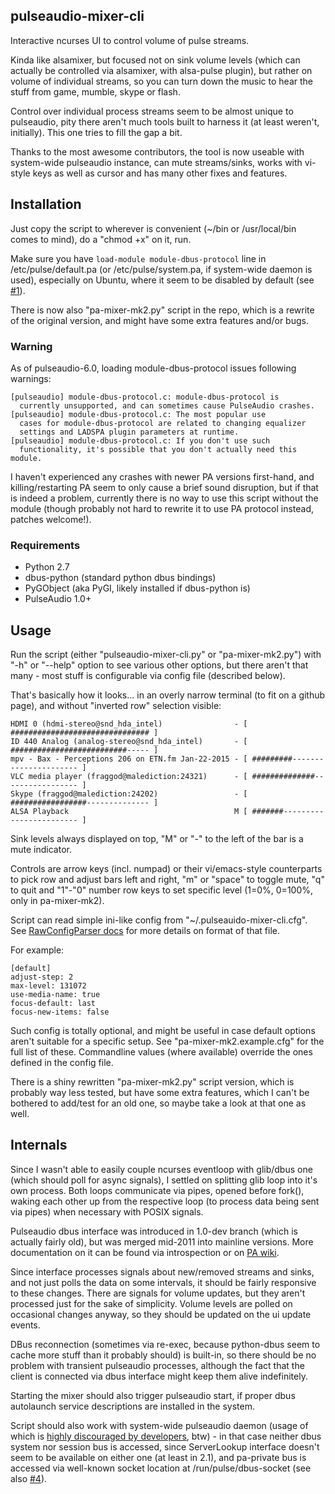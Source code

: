 pulseaudio-mixer-cli
--------------------

Interactive ncurses UI to control volume of pulse streams.

Kinda like alsamixer, but focused not on sink volume levels (which can actually
be controlled via alsamixer, with alsa-pulse plugin), but rather on volume of
individual streams, so you can turn down the music to hear the stuff from game,
mumble, skype or flash.

Control over individual process streams seem to be almost unique to pulseaudio,
pity there aren't much tools built to harness it (at least weren't,
initially). This one tries to fill the gap a bit.

Thanks to the most awesome contributors, the tool is now useable with
system-wide pulseaudio instance, can mute streams/sinks, works with vi-style
keys as well as cursor and has many other fixes and features.


Installation
--------------------

Just copy the script to wherever is convenient (~/bin or /usr/local/bin comes to
mind), do a "chmod +x" on it, run.

Make sure you have `load-module module-dbus-protocol` line in
/etc/pulse/default.pa (or /etc/pulse/system.pa, if system-wide daemon is used),
especially on Ubuntu, where it seem to be disabled by default
(see [#1](https://github.com/mk-fg/pulseaudio-mixer-cli/issues/1)).

There is now also "pa-mixer-mk2.py" script in the repo, which is a rewrite of
the original version, and might have some extra features and/or bugs.

### Warning

As of pulseaudio-6.0, loading module-dbus-protocol issues following warnings:

	[pulseaudio] module-dbus-protocol.c: module-dbus-protocol is
	  currently unsupported, and can sometimes cause PulseAudio crashes.
	[pulseaudio] module-dbus-protocol.c: The most popular use
	  cases for module-dbus-protocol are related to changing equalizer
	  settings and LADSPA plugin parameters at runtime.
	[pulseaudio] module-dbus-protocol.c: If you don't use such
	  functionality, it's possible that you don't actually need this module.

I haven't experienced any crashes with newer PA versions first-hand,
and killing/restarting PA seem to only cause a brief sound disruption, but if
that is indeed a problem, currently there is no way to use this script without
the module (though probably not hard to rewrite it to use PA protocol instead,
patches welcome!).

### Requirements

* Python 2.7
* dbus-python (standard python dbus bindings)
* PyGObject (aka PyGI, likely installed if dbus-python is)
* PulseAudio 1.0+


Usage
--------------------

Run the script (either "pulseaudio-mixer-cli.py" or "pa-mixer-mk2.py") with "-h"
or "--help" option to see various other options, but there aren't that many -
most stuff is configurable via config file (described below).

That's basically how it looks... in an overly narrow terminal (to fit on a github
page), and without "inverted row" selection visible:

	HDMI 0 (hdmi-stereo@snd_hda_intel)                - [ ############################### ]
	ID 440 Analog (analog-stereo@snd_hda_intel)       - [ ##########################----- ]
	mpv - Bax - Perceptions 206 on ETN.fm Jan-22-2015 - [ #########---------------------- ]
	VLC media player (fraggod@malediction:24321)      - [ ##############----------------- ]
	Skype (fraggod@malediction:24202)                 - [ #################-------------- ]
	ALSA Playback                                     M [ #######------------------------ ]

Sink levels always displayed on top, "M" or "-" to the left of the bar is a mute
indicator.

Controls are arrow keys (incl. numpad) or their vi/emacs-style counterparts to
pick row and adjust bars left and right, "m" or "space" to toggle mute, "q" to
quit and "1"-"0" number row keys to set specific level (1=0%, 0=100%, only in
pa-mixer-mk2).

Script can read simple ini-like config from "~/.pulseauido-mixer-cli.cfg".
See [RawConfigParser docs](http://docs.python.org/2/library/configparser.html)
for more details on format of that file.

For example:

	[default]
	adjust-step: 2
	max-level: 131072
	use-media-name: true
	focus-default: last
	focus-new-items: false

Such config is totally optional, and might be useful in case default options
aren't suitable for a specific setup.
See "pa-mixer-mk2.example.cfg" for the full list of these.
Commandline values (where available) override the ones defined in the config file.

There is a shiny rewritten "pa-mixer-mk2.py" script version, which is probably
way less tested, but have some extra features, which I can't be bothered to
add/test for an old one, so maybe take a look at that one as well.


Internals
--------------------

Since I wasn't able to easily couple ncurses eventloop with glib/dbus one (which
should poll for async signals), I settled on splitting glib loop into it's own
process.
Both loops communicate via pipes, opened before fork(), waking each other up
from the respective loop (to process data being sent via pipes) when necessary
with POSIX signals.

Pulseaudio dbus interface was introduced in 1.0-dev branch (which is actually
fairly old), but was merged mid-2011 into mainline versions.
More documentation on it can be found via introspection or on [PA
wiki](http://pulseaudio.org/wiki/DBusInterface).

Since interface processes signals about new/removed streams and sinks, and not
just polls the data on some intervals, it should be fairly responsive to these
changes.
There are signals for volume updates, but they aren't processed just for the
sake of simplicity. Volume levels are polled on occasional changes anyway, so
they should be updated on the ui update events.

DBus reconnection (sometimes via re-exec, because python-dbus seem to cache more
stuff than it probably should) is built-in, so there should be no problem with
transient pulseaudio processes, although the fact that the client is connected
via dbus interface might keep them alive indefinitely.

Starting the mixer should also trigger pulseaudio start, if proper dbus
autolaunch service descriptions are installed in the system.

Script should also work with system-wide pulseaudio daemon (usage of which is
[highly discouraged by developers](http://www.freedesktop.org/wiki/Software/PulseAudio/Documentation/User/WhatIsWrongWithSystemWide),
btw) - in that case neither dbus system nor session bus is accessed, since
ServerLookup interface doesn't seem to be available on either one (at least in
2.1), and pa-private bus is accessed via well-known socket location at
/run/pulse/dbus-socket (see also [#4](https://github.com/mk-fg/pulseaudio-mixer-cli/issues/4)).
